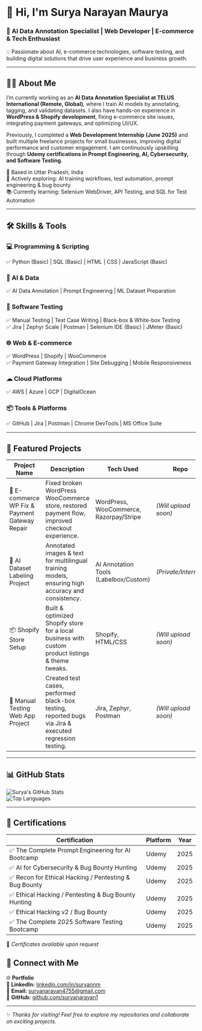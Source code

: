 # 👋 Hi, I'm **Surya Narayan Maurya**  
### 🚀 AI Data Annotation Specialist | Web Developer | E-commerce & Tech Enthusiast  

💡 Passionate about AI, e-commerce technologies, software testing, and building digital solutions that drive user experience and business growth.

---

## 👨‍💻 About Me  
I’m currently working as an **AI Data Annotation Specialist at TELUS International (Remote, Global)**, where I train AI models by annotating, tagging, and validating datasets. I also have hands-on experience in **WordPress & Shopify development**, fixing e-commerce site issues, integrating payment gateways, and optimizing UI/UX.  

Previously, I completed a **Web Development Internship (June 2025)** and built multiple freelance projects for small businesses, improving digital performance and customer engagement. I am continuously upskilling through **Udemy certifications in Prompt Engineering, AI, Cybersecurity, and Software Testing**.

📍 Based in Uttar Pradesh, India  
🎯 Actively exploring: AI training workflows, test automation, prompt engineering & bug bounty  
📚 Currently learning: Selenium WebDriver, API Testing, and SQL for Test Automation  

---

## 🛠️ Skills & Tools  

### 💻 Programming & Scripting  
✅ Python (Basic) | SQL (Basic) | HTML | CSS | JavaScript (Basic)

### 🤖 AI & Data  
✅ AI Data Annotation | Prompt Engineering | ML Dataset Preparation  

### 🧪 Software Testing  
✅ Manual Testing | Test Case Writing | Black-box & White-box Testing  
✅ Jira | Zephyr Scale | Postman | Selenium IDE (Basic) | JMeter (Basic)

### 🌐 Web & E-commerce  
✅ WordPress | Shopify | WooCommerce  
✅ Payment Gateway Integration | Site Debugging | Mobile Responsiveness  

### ☁ Cloud Platforms  
✅ AWS | Azure | GCP | DigitalOcean  

### 📦 Tools & Platforms  
✅ GitHub | Jira | Postman | Chrome DevTools | MS Office Suite  

---

## 📌 Featured Projects  

| Project Name | Description | Tech Used | Repo |
|--------------|-----------|-----------|------|
| 🛒 E-commerce WP Fix & Payment Gateway Repair | Fixed broken WordPress WooCommerce store, restored payment flow, improved checkout experience. | WordPress, WooCommerce, Razorpay/Stripe | *(Will upload soon)* |
| 🤖 AI Dataset Labeling Project | Annotated images & text for multilingual training models, ensuring high accuracy and consistency. | AI Annotation Tools (Labelbox/Custom) | *(Private/Internal)* |
| 📦 Shopify Store Setup | Built & optimized Shopify store for a local business with custom product listings & theme tweaks. | Shopify, HTML/CSS | *(Will upload soon)* |
| 🧪 Manual Testing Web App Project | Created test cases, performed black-box testing, reported bugs via Jira & executed regression testing. | Jira, Zephyr, Postman | *(Will upload soon)* |

---

## 📊 GitHub Stats

![Surya's GitHub Stats](https://github-readme-stats.vercel.app/api?username=suryanarayan1&show_icons=true&theme=default)  
![Top Languages](https://github-readme-stats.vercel.app/api/top-langs/?username=suryanarayan1&layout=compact)

---

## 📜 Certifications  

| Certification | Platform | Year |
|--------------|----------|------|
| ✅ The Complete Prompt Engineering for AI Bootcamp | Udemy | 2025 |
| ✅ AI for Cybersecurity & Bug Bounty Hunting | Udemy | 2025 |
| ✅ Recon for Ethical Hacking / Pentesting & Bug Bounty | Udemy | 2025 |
| ✅ Ethical Hacking / Pentesting & Bug Bounty Hunting | Udemy | 2025 |
| ✅ Ethical Hacking v2 / Bug Bounty | Udemy | 2025 |
| ✅ The Complete 2025 Software Testing Bootcamp | Udemy | 2025 |

🔗 *Certificates available upon request*


## 🤝 Connect with Me  

🌐 **Portfolio**  
💼 **LinkedIn:** [linkedin.com/in/suryannm](https://www.linkedin.com/in/suryannm)  
📧 **Email:** suryanarayan4755@gmail.com  
📍 **GitHub:** [github.com/suryanarayan1](https://github.com/suryanarayan1)  

---

✨ *Thanks for visiting! Feel free to explore my repositories and collaborate on exciting projects.*
